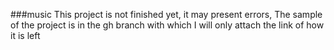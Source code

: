 ###music
This project is not finished yet, it may present errors,
The sample of the project is in the gh branch with which I will only attach the link of how it is left
